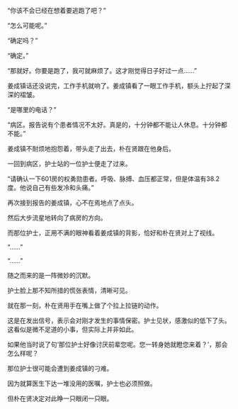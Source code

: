 “你该不会已经在想着要逃跑了吧？”

“怎么可能呢。”

“确定吗？”

“确定。”

“那就好。你要是跑了，我可就麻烦了。这才刚觉得日子好过一点……”

姜成镇话还没说完，工作手机就响了。姜成镇看了一眼工作手机，额头上拧起了深深的褶皱。

“是哪里的电话？”

“病区。报告说有个患者情况不太好。真是的，十分钟都不能让人休息。十分钟都不能。”

姜成镇不耐烦地抱怨着，带头走了出去，朴在贤跟在他身后。

一回到病区，护士站的一位护士便走了过来。

“请确认一下601房的权勇勋患者。呼吸、脉搏、血压都正常，但是体温有38.2度。他说自己有些发冷和头痛。”

再次接到报告的姜成镇，心不在焉地点了点头。

然后大步流星地转向了病房的方向。

而那位护士，正用不满的眼神看着姜成镇的背影，恰好和朴在贤对上了视线。

“……”

“……”

随之而来的是一阵微妙的沉默。

护士脸上那不知所措的慌张表情，清晰可见。

就在那一刻，朴在贤用手在嘴上做了个拉上拉链的动作。

这是在发出信号，表示会对刚才发生的事情保密。护士见状，感激似的低下了头。这看似是微不足道的小事，但实际上并非如此。

如果他当时说了句‘那位护士好像讨厌前辈您呢。您一转身她就瞪您来着？’，那会怎么样呢？

那位护士很可能会遭到姜成镇的刁难。

因为就算医生下达一堆没用的医嘱，护士也必须照做。

但朴在贤决定对此睁一只眼闭一只眼。